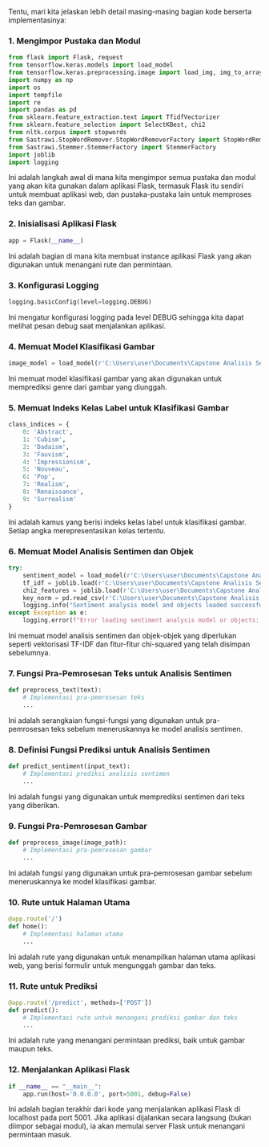 Tentu, mari kita jelaskan lebih detail masing-masing bagian kode berserta implementasinya:

### 1. Mengimpor Pustaka dan Modul
```python
from flask import Flask, request
from tensorflow.keras.models import load_model
from tensorflow.keras.preprocessing.image import load_img, img_to_array
import numpy as np
import os
import tempfile
import re
import pandas as pd
from sklearn.feature_extraction.text import TfidfVectorizer
from sklearn.feature_selection import SelectKBest, chi2
from nltk.corpus import stopwords
from Sastrawi.StopWordRemover.StopWordRemoverFactory import StopWordRemoverFactory
from Sastrawi.Stemmer.StemmerFactory import StemmerFactory
import joblib
import logging
```
Ini adalah langkah awal di mana kita mengimpor semua pustaka dan modul yang akan kita gunakan dalam aplikasi Flask, termasuk Flask itu sendiri untuk membuat aplikasi web, dan pustaka-pustaka lain untuk memproses teks dan gambar.

### 2. Inisialisasi Aplikasi Flask
```python
app = Flask(__name__)
```
Ini adalah bagian di mana kita membuat instance aplikasi Flask yang akan digunakan untuk menangani rute dan permintaan.

### 3. Konfigurasi Logging
```python
logging.basicConfig(level=logging.DEBUG)
```
Ini mengatur konfigurasi logging pada level DEBUG sehingga kita dapat melihat pesan debug saat menjalankan aplikasi.

### 4. Memuat Model Klasifikasi Gambar
```python
image_model = load_model(r'C:\Users\user\Documents\Capstone Analisis Sentimen\genre_classification_84.h5')
```
Ini memuat model klasifikasi gambar yang akan digunakan untuk memprediksi genre dari gambar yang diunggah.

### 5. Memuat Indeks Kelas Label untuk Klasifikasi Gambar
```python
class_indices = {
    0: 'Abstract',
    1: 'Cubism',
    2: 'Dadaism',
    3: 'Fauvism',
    4: 'Impressionism',
    5: 'Nouveau',
    6: 'Pop',
    7: 'Realism',
    8: 'Renaissance',
    9: 'Surrealism'
}
```
Ini adalah kamus yang berisi indeks kelas label untuk klasifikasi gambar. Setiap angka merepresentasikan kelas tertentu.

### 6. Memuat Model Analisis Sentimen dan Objek
```python
try:
    sentiment_model = load_model(r'C:\Users\user\Documents\Capstone Analisis Sentimen\code\sentiment_analysis_model.h5')
    tf_idf = joblib.load(r'C:\Users\user\Documents\Capstone Analisis Sentimen\code\tf_idf_vectorizer.pkl')
    chi2_features = joblib.load(r'C:\Users\user\Documents\Capstone Analisis Sentimen\code\chi2_features.pkl')
    key_norm = pd.read_csv(r'C:\Users\user\Documents\Capstone Analisis Sentimen\Dataset\key_norm.csv')
    logging.info("Sentiment analysis model and objects loaded successfully.")
except Exception as e:
    logging.error(f"Error loading sentiment analysis model or objects: {e}")
```
Ini memuat model analisis sentimen dan objek-objek yang diperlukan seperti vektorisasi TF-IDF dan fitur-fitur chi-squared yang telah disimpan sebelumnya.

### 7. Fungsi Pra-Pemrosesan Teks untuk Analisis Sentimen
```python
def preprocess_text(text):
    # Implementasi pra-pemrosesan teks
    ...
```
Ini adalah serangkaian fungsi-fungsi yang digunakan untuk pra-pemrosesan teks sebelum meneruskannya ke model analisis sentimen.

### 8. Definisi Fungsi Prediksi untuk Analisis Sentimen
```python
def predict_sentiment(input_text):
    # Implementasi prediksi analisis sentimen
    ...
```
Ini adalah fungsi yang digunakan untuk memprediksi sentimen dari teks yang diberikan.

### 9. Fungsi Pra-Pemrosesan Gambar
```python
def preprocess_image(image_path):
    # Implementasi pra-pemrosesan gambar
    ...
```
Ini adalah fungsi yang digunakan untuk pra-pemrosesan gambar sebelum meneruskannya ke model klasifikasi gambar.

### 10. Rute untuk Halaman Utama
```python
@app.route('/')
def home():
    # Implementasi halaman utama
    ...
```
Ini adalah rute yang digunakan untuk menampilkan halaman utama aplikasi web, yang berisi formulir untuk mengunggah gambar dan teks.

### 11. Rute untuk Prediksi
```python
@app.route('/predict', methods=['POST'])
def predict():
    # Implementasi rute untuk menangani prediksi gambar dan teks
    ...
```
Ini adalah rute yang menangani permintaan prediksi, baik untuk gambar maupun teks.

### 12. Menjalankan Aplikasi Flask
```python
if __name__ == "__main__":
    app.run(host='0.0.0.0', port=5001, debug=False)
```
Ini adalah bagian terakhir dari kode yang menjalankan aplikasi Flask di localhost pada port 5001. Jika aplikasi dijalankan secara langsung (bukan diimpor sebagai modul), ia akan memulai server Flask untuk menangani permintaan masuk.